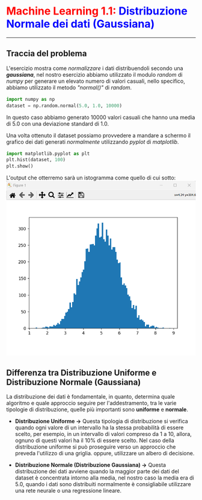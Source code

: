# <span style="color:red;">Machine Learning 1.1:</span> <span style="color:blue;">Distribuzione Normale dei dati (Gaussiana)</span>
___
## Traccia del problema
L'esercizio mostra come *normalizzare* i dati distribuendoli secondo una ***gaussiana***, nel nostro esercizio abbiamo utilizzato il modulo *random* di *numpy* per generare un elevato numero di valori casuali, nello specifico, abbiamo utilizzato il metodo *"normal()"* di *random*.

```python
import numpy as np
dataset = np.random.normal(5.0, 1.0, 10000)
```

In questo caso abbiamo generato $10000$ valori casuali che hanno una media di $5.0$ con una deviazione standard di $1.0$.

Una volta ottenuto il dataset possiamo provvedere a mandare a schermo il grafico dei dati generati *normalmente* utilizzando *pyplot* di *matplotlib*.

```python
import matplotlib.pyplot as plt
plt.hist(dataset, 100)
plt.show()
```

L'output che otterremo sarà un istogramma come quello di cui sotto:
![istogramma_dati_normalizzati](image/istogramma.png)

## Differenza tra Distribuzione Uniforme e Distribuzione Normale (Gaussiana)
La distribuzione dei dati è fondamentale, in quanto, determina quale algoritmo e quale approccio seguire per l'addestramento, tra le varie tipologie di distribuzione, quelle più importanti sono **uniforme** e **normale**.

* **Distribuzione Uniforme &rarr;** Questa tipologia di distribuzione si verifica quando ogni valore di un intervallo ha la stessa probabilità di essere scelto, per esempio, in un intervallo di valori compreso da $1$ a $10$, allora, ognuno di questi valori ha il $10 \%$ di essere scelto.
Nel caso della distribuzione uniforme si può proseguire verso un approccio che preveda l'utilizzo di una griglia. oppure, utilizzare un albero di decisione.

* **Distribuzione Normale (Distribuzione Gaussiana) &rarr;** Questa distribuzione dei dati avviene quando la maggior parte dei dati del dataset è concentrata intorno alla media, nel nostro caso la media era di $5.0$, quando i dati sono distribuiti normalmente è consigliabile utilizzare una rete neurale o una regressione lineare.
